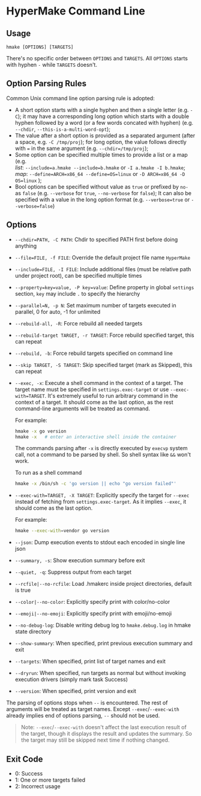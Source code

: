 # HyperMake Command Line

## Usage

```
hmake [OPTIONS] [TARGETS]
```

There's no specific order between `OPTIONS` and `TARGETS`. All `OPTIONS` starts
with hyphen `-` while `TARGETS` doesn't.

## Option Parsing Rules

Common Unix command line option parsing rule is adopted:

- A short option starts with a single hyphen and then a single letter
  (e.g. `-C`);
  it may have a corresponding long option which starts with a double hyphen
  followed by a word (or a few words concated with hyphen)
  (e.g. `--chdir`, `--this-is-a-multi-word-opt`);
- The value after a short option is provided as a separated argument
  (after a space, e.g. `-C /tmp/proj`);
  for long option, the value follows directly with `=` in the same argument
  (e.g. `--chdir=/tmp/proj`);
- Some option can be specified multiple times to provide a list or a map
  (e.g.<br>
  _list_: `--include=a.hmake --include=b.hmake` or `-I a.hmake -I b.hmake`;<br>
  _map_: `--define=ARCH=x86_64 --define=OS=linux` or `-D ARCH=x86_64 -D OS=linux`
  );
- Bool options can be specified without value as `true` or prefixed by `no-` as
  `false` (e.g. `--verbose` for `true`, `--no-verbose` for `false`);
  It can also be specified with a value in the long option format
  (e.g. `--verbose=true` or `--verbose=false`)

## Options

- `--chdir=PATH, -C PATH`: Chdir to specified PATH first before doing anything
- `--file=FILE, -f FILE`: Override the default project file name `HyperMake`
- `--include=FILE, -I FILE`: Include additional files (must be relative path under project root), can be specified multiple times
- `--property=key=value, -P key=value`: Define property in global `settings` section, `key` may include `.` to specify the hierarchy
- `--parallel=N, -p N`: Set maximum number of targets executed in parallel, 0 for auto, -1 for unlimited
- `--rebuild-all, -R`: Force rebuild all needed targets
- `--rebuild-target TARGET, -r TARGET`: Force rebuild specified target, this can repeat
- `--rebuild, -b`: Force rebuild targets specified on command line
- `--skip TARGET, -S TARGET`: Skip specified target (mark as Skipped), this can repeat
- `--exec, -x`: Execute a shell command in the context of a target.
  The target name must be specified in `settings.exec-target` or use `--exec-with=TARGET`.
  It's extremely useful to run arbitrary command in the context of a target.
  It should come as the last option, as the rest command-line arguments will be
  treated as command.

  For example:
  ```sh
  hmake -x go version
  hmake -x   # enter an interactive shell inside the container
  ```

  The commands parsing after `-x` is directly executed by `execvp` system call,
  not a command to be parsed by shell. So shell syntax like `&&` won't work.

  To run as a shell command
  ```sh
  hmake -x /bin/sh -c 'go version || echo "go version failed"'
  ```

- `--exec-with=TARGET, -X TARGET`: Explicitly specify the target for `--exec` instead of
  fetching from `settings.exec-target`.
  As it implies `--exec`, it should come as the last option.

  For example:
  ```sh
  hmake --exec-with=vendor go version
  ```

- `--json`: Dump execution events to stdout each encoded in single line json
- `--summary, -s`: Show execution summary before exit
- `--quiet, -q`: Suppress output from each target
- `--rcfile|--no-rcfile`: Load .hmakerc inside project directories, default is true
- `--color|--no-color`: Explicitly specify print with color/no-color
- `--emoji|--no-emoji`: Explicitly specify print with emoji/no-emoji
- `--no-debug-log`: Disable writing debug log to `hmake.debug.log` in hmake state directory
- `--show-summary`: When specified, print previous execution summary and exit
- `--targets`: When specified, print list of target names and exit
- `--dryrun`: When specified, run targets as normal but without invoking execution drivers (simply mark task Success)
- `--version`: When specified, print version and exit

The parsing of options stops when `--` is encountered. The rest of arguments will be
treated as target names. Except `--exec`/`--exec-with` already implies end of
options parsing, `--` should not be used.

> Note: `--exec`/`--exec-with` doesn't affect the last execution result of the
> target, though it displays the result and updates the summary. So the target
> may still be skipped next time if nothing changed.

## Exit Code

- 0: Success
- 1: One or more targets failed
- 2: Incorrect usage
